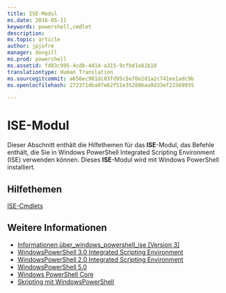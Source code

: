 ```yaml
---
title: ISE-Modul
ms.date: 2016-05-11
keywords: powershell,cmdlet
description: 
ms.topic: article
author: jpjofre
manager: dongill
ms.prod: powershell
ms.assetid: fd03c995-4cdb-4d14-a315-9cfbd1e81b10
translationtype: Human Translation
ms.sourcegitcommit: a656ec981dc03fd95c5e70e2d1a2c741ee1adc9b
ms.openlocfilehash: 272371dba97e62f51e352886aa9d33ef22569935

---
```


# ISE-Modul
Dieser Abschnitt enthält die Hilfethemen für das **ISE**-Modul, das Befehle enthält, die Sie in Windows PowerShell Integrated Scripting Environment (ISE) verwenden können. Dieses **ISE**-Modul wird mit Windows PowerShell installiert.

## Hilfethemen
[ISE-Cmdlets](http://go.microsoft.com/fwlink/?LinkID=254686)

## Weitere Informationen
- [Informationen über_windows_powershell_ise [Version 3]](https://technet.microsoft.com/en-us/library/dfa54d47-60c6-4fff-8197-c747e8d411bb)
- [WindowsPowerShell 3.0 Integrated Scripting Environment](http://go.microsoft.com/fwlink/?LinkId=254681)
- [WindowsPowerShell 2.0 Integrated Scripting Environment](http://go.microsoft.com/fwlink/?LinkID=238569)
- [WindowsPowerShell 5.0](../core-modules/Windows-PowerShell-5.0.md)
- [Windows PowerShell Core](https://technet.microsoft.com/en-us/library/4b75f1e4-f327-48f3-92ab-bf5435094d41)
- [Skripting mit WindowsPowerShell](../../getting-started/fundamental/Scripting-with-Windows-PowerShell.md)




<!--HONumber=Oct16_HO1-->


